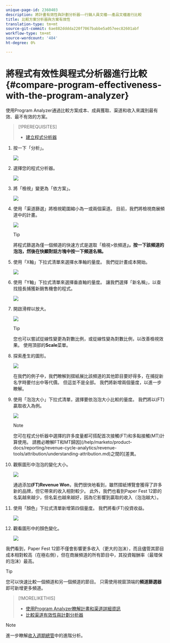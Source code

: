 ```yaml
---
unique-page-id: 2360403
description: 將計畫有效性與計劃分析器——行銷人員文檔——產品文檔進行比較
title: 比較方案分析器與方案有效性
translation-type: tm+mt
source-git-commit: 6ae882dddda220f7067babbe5a057eec82601abf
workflow-type: tm+mt
source-wordcount: '484'
ht-degree: 0%

---
```



# 將程式有效性與程式分析器進行比較{#compare-program-effectiveness-with-the-program-analyzer}

使用Program Analyzer通過比較方案成本、成員獲取、渠道和收入來識別最有效、最不有效的方案。

>[!PREREQUISITES]
>
>* [建立程式分析器](create-a-program-analyzer.md)


1. 按一下「分析」。

   ![](assets/image2014-9-17-18-3a50-3a30.png)

1. 選擇您的程式分析器。

   ![](assets/image2014-9-17-18-3a50-3a37.png)

1. 將「檢視」變更為「依方案」。

   ![](assets/image2014-9-17-18-3a50-3a44.png)

1. 使用「渠道篩選」將檢視範圍縮小為一或兩個渠道。 目前，我們將檢視商展頻道中的計畫。

   ![](assets/image2014-9-17-18-3a51-3a2.png)

   >[!TIP]
   >
   >將程式篩選為僅一個頻道的快速方式是選取「檢視>依頻道&#x200B;**」，按一下該頻道的泡泡，然後在快顯對話方塊中按一下頻道名稱。**

1. 使用「X軸」下拉式清單來選擇水準軸的量度。 我們從計畫成本開始。

   ![](assets/image2014-9-17-18-3a52-3a16.png)

1. 使用「Y軸」下拉式清單來選擇垂直軸的量度。 讓我們選擇「新名稱」，以查找擅長捕獲新銷售機會的程式。

   ![](assets/image2014-9-17-18-3a52-3a26.png)

1. 開啟滑桿以放大。

   ![](assets/image2014-9-17-18-3a53-3a9.png)

   >[!TIP]
   >
   >您也可以嘗試從線性變更為對數比例，或從線性變為對數比例，以改善檢視效果。 使用頂部的&#x200B;**Scale**&#x200B;菜單。

1. 探索產生的圖形。

   ![](assets/image2014-9-17-18-3a53-3a49.png)

   在我們的例子中，我們瞭解到摺紙展比該頻道的其他節目要好得多，在捕捉新名字時要付出中等代價。 但這並不是全部。 我們將新增兩個量度，以進一步瞭解。

1. 使用「泡泡大小」下拉式清單，選擇要依泡泡大小比較的量度。 我們將以(FT)贏取收入為例。

   ![](assets/image2014-9-17-18-3a54-3a25.png)

   >[!NOTE]
   >
   >您可在程式分析器中選擇的許多度量都可搭配首次接觸(FT)和多點接觸(MT)計算使用。 請務必瞭解FT和MT歸因](/help/marketo/product-docs/reporting/revenue-cycle-analytics/revenue-tools/attribution/understanding-attribution.md)之間的[差異。

1. 觀察圖形中泡泡的變化大小。

   ![](assets/image2014-9-17-18-3a54-3a57.png)

   通過添加&#x200B;**(FT)Revenue Won**，我們很快地看到，雖然摺紙博覽會獲得了許多新的品牌，但它帶來的收入相對較少。 此外，我們也看到Paper Fest 12節的名氣越來越少，但名氣也越來越好，因為它影響到贏取的收入（泡泡越大）。

1. 使用「顏色」下拉式清單新增第四個量度。 我們將看(FT)投資收益。

   ![](assets/image2014-9-17-18-3a55-3a33.png)

1. 觀看圖形中的顏色變化。

   ![](assets/image2014-9-17-18-3a55-3a47.png)

我們看到，Paper Fest 12節不僅會影響更多收入（更大的泡沫），而且儘管其節目成本相對較高（在極右側），但在商展頻道的所有節目中，其投資報酬率（最環保的泡沫）最高。

>[!TIP]
>
>您可以快速比較一個頻道和另一個頻道的節目。 只需使用視窗頂端的&#x200B;**頻道篩選器**&#x200B;即可新增更多頻道。

>[!MORELIKETHIS]
>
>* [使用Program Analyzer瞭解計畫和渠道詳細資訊](explore-program-and-channel-details-with-the-program-analyzer.md)
>* [比較渠道有效性與計劃分析器](compare-channel-effectiveness-with-the-program-analyzer.md)


>[!NOTE]
>
>進一步瞭解[收入週期總管](https://docs.marketo.com/display/docs/revenue+cycle+analytics)中的進階分析。
